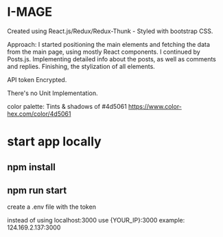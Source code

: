 # I-MAGE

Created using React.js/Redux/Redux-Thunk -
Styled with bootstrap CSS.

Approach:
I started positioning the main elements and fetching the data from the main page, using mostly React components.
I continued by Posts.js. Implementing detailed info about the posts, as well as comments and replies.
Finishing, the stylization of all elements. 

API token Encrypted.

There's no Unit Implementation.
 

color palette:
Tints & shadows of #4d5061
https://www.color-hex.com/color/4d5061

# start app locally

## npm install

## npm run start

create a .env file with the token

instead of using localhost:3000 use {YOUR_IP}:3000
example: 124.169.2.137:3000
